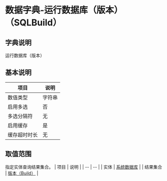 # 数据字典-运行数据库（版本）（SQLBuild）
## 字典说明
运行数据库（版本）

## 基本说明
| 项目 | 说明 |
| -- | -- |
| 数值类型 | 字符串 |
| 启用多选 | 否 |
| 多选分隔符 | 无 |
| 启用缓存 | 是 |
| 缓存超时时长 | 无 |

## 取值范围
指定实体查询结果集合。
| 项目 | 说明 |
| -- | -- |
| 实体 | [系统数据库](../module/ibizsysmodel/PSSystemDBCfg) |
| 结果集合 | [版本（Build）]() |

